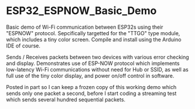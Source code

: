 # ESP32_ESPNOW_Basic_Demo
Basic demo of Wi-Fi communication between ESP32s using their "ESPNOW" protocol.
Sepcifically targetted for the "TTGO" type module, which includes a tiny color screen.
Compile and install using the Arduino IDE of course.

Sends / Receives packets between two devices with various error checking and display.
Demonstrates use of ESP-NOW protocol which implements low-latency Wi-Fi communications without need for Hub or SSID,
as well as full use of the tiny color display, and power on/off control in software.

Posted in part so I can keep a frozen copy of this working demo which sends only one packet a second,
before I start coding  a streaming test which sends several hundred sequential packets.
